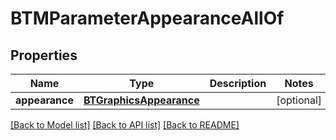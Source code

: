 # BTMParameterAppearanceAllOf

## Properties
Name | Type | Description | Notes
------------ | ------------- | ------------- | -------------
**appearance** | [**BTGraphicsAppearance**](BTGraphicsAppearance.md) |  | [optional] 

[[Back to Model list]](../README.md#documentation-for-models) [[Back to API list]](../README.md#documentation-for-api-endpoints) [[Back to README]](../README.md)



